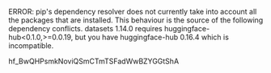 ERROR: pip's dependency resolver does not currently take into account all the packages that are installed. This behaviour is the source of the following dependency conflicts.
datasets 1.14.0 requires huggingface-hub<0.1.0,>=0.0.19, but you have huggingface-hub 0.16.4 which is incompatible.


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